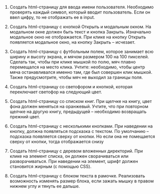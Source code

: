 1. Создать html-страницу для ввода имени пользователя. Необходимо проверять каждый символ, 
   который вводит пользователь. Если он ввел цифру, то не отображать ее в input.

2. Создать html-страницу с кнопкой Открыть и модальным окном. На модальном окне должен быть текст
   и кнопка Закрыть. Изначально модальное окно не отображается. При клике на кнопку Открыть
   появляется модальное окно, на кнопку Закрыть – исчезает. 

3. Создать html-страницу с футбольным полем, которое занимает всю ширину и высоту экрана, и мячом 
   размером 100 на 100 пикселей. Сделать так, чтобы при клике мышкой по полю, мяч плавно
   перемещался на место клика. Учтите: необходимо, чтобы центр мяча останавливался именно там,
   где был совершен клик мышкой. Также предусмотрите, чтобы мяч не выходил за границы поля.

4. Создать html-страницу со светофором и кнопкой, которая переключает светофор на следующий цвет.

5. Создать html-страницу со списком книг. При щелчке на книгу, цвет фона должен меняться на оранжевый.
   Учтите, что при повторном щелчке на другую книгу, предыдущей – необходимо возвращать прежний цвет.

6. Создать html-страницу с несколькими кнопками. При наведении на кнопку, должна появляться подсказка с текстом. 
   По умолчанию – подсказка появляется сверху от кнопки. Но если она не помещается сверху от кнопки, 
   тогда отображается снизу

7. Создать html-страницу с деревом вложенных директорий. При клике на элемент списка, он должен сворачиваться
   или разворачиваться. При наведении на элемент, шрифт должен становится жирным (с помощью CSS). 

8. Создать html-страницу с блоком текста в рамочке. Реализовать возможность изменять размер блока, 
   если зажать мышку в правом нижнем углу и тянуть ее дальше.